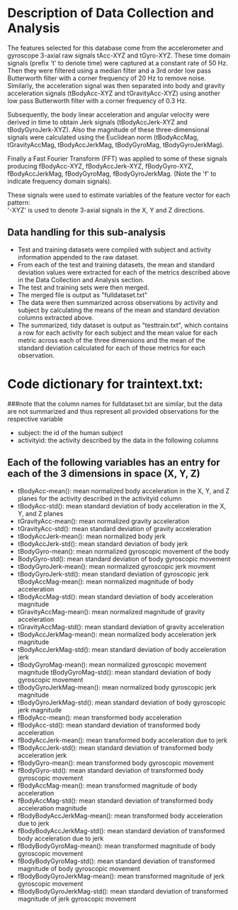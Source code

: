 # Description of Data Collection and Analysis
The features selected for this database come from the accelerometer and gyroscope 3-axial raw signals tAcc-XYZ and tGyro-XYZ. These time domain signals (prefix 't' to denote time) were captured at a constant rate of 50 Hz. Then they were filtered using a median filter and a 3rd order low pass Butterworth filter with a corner frequency of 20 Hz to remove noise. Similarly, the acceleration signal was then separated into body and gravity acceleration signals (tBodyAcc-XYZ and tGravityAcc-XYZ) using another low pass Butterworth filter with a corner frequency of 0.3 Hz. 

Subsequently, the body linear acceleration and angular velocity were derived in time to obtain Jerk signals (tBodyAccJerk-XYZ and tBodyGyroJerk-XYZ). Also the magnitude of these three-dimensional signals were calculated using the Euclidean norm (tBodyAccMag, tGravityAccMag, tBodyAccJerkMag, tBodyGyroMag, tBodyGyroJerkMag). 

Finally a Fast Fourier Transform (FFT) was applied to some of these signals producing fBodyAcc-XYZ, fBodyAccJerk-XYZ, fBodyGyro-XYZ, fBodyAccJerkMag, fBodyGyroMag, fBodyGyroJerkMag. (Note the 'f' to indicate frequency domain signals). 

These signals were used to estimate variables of the feature vector for each pattern:  
'-XYZ' is used to denote 3-axial signals in the X, Y and Z directions.

## Data handling for this sub-analysis
* Test and training datasets were compiled with subject and activity information appended to the raw dataset.
* From each of the test and training datasets, the mean and standard deviation values were extracted for each of the metrics described above in the Data Collection and Analysis section.
* The test and training sets were then merged. 
* The merged file is output as "fulldataset.txt"
* The data were then summarized across observations by activity and subject by calculating the means of the mean and standard deviation columns extracted above. 
* The summarized, tidy dataset is output as "testtrain.txt", which contains a row for each activity for each subject and the mean value for each metric across each of the three dimensions and the mean of the standard deviation calculated for each of those metrics for each observation.

# **Code dictionary for traintext.txt:** 
###note that the column names for fulldataset.txt are similar, but the data are not summarized and thus represent all provided observations for the respective variable
* subject: the id of the human subject
* activityid: the activity described by the data in the following columns

## Each of the following variables has an entry for each of the 3 dimensions in space (X, Y, Z)
* tBodyAcc-mean(): mean normalized body acceleration in the X, Y, and Z planes for the activity described in the activityid column
* tBodyAcc-std(): mean standard deviation of body acceleration in the X, Y, and Z planes
* tGravityAcc-mean(): mean normalized gravity acceleration
* tGravityAcc-std(): mean standard deviation of gravity acceleration 
* tBodyAccJerk-mean(): mean normalized body jerk
* tBodyAccJerk-std(): mean standard deviation of body jerk 
* tBodyGyro-mean(): mean normalized gyroscopic movement of the body 
* BodyGyro-std(): mean standard deviation of body gyroscopic movement 
* tBodyGyroJerk-mean(): mean normalized gyroscopic jerk movment
* tBodyGyroJerk-std(): mean standard deviation of gyroscopic jerk tBodyAccMag-mean(): mean normalized magnitude of body acceleration 
* tBodyAccMag-std(): mean standard deviation of body acceleration magnitude
* tGravityAccMag-mean(): mean normalized magnitude of gravity acceleration
* tGravityAccMag-std(): mean standard deviation of gravity acceleration
* tBodyAccJerkMag-mean(): mean normalized body acceleration jerk magnitude
* tBodyAccJerkMag-std(): mean standard deviation of body acceleration jerk
* tBodyGyroMag-mean(): mean normalized gyroscopic movement magnitude tBodyGyroMag-std(): mean standard deviation of body gyroscopic movement
* tBodyGyroJerkMag-mean(): mean normalized body gyroscopic jerk magnitude 
* tBodyGyroJerkMag-std(): mean standard deviation of body gyroscopic jerk magnitude
* fBodyAcc-mean(): mean transformed body acceleration
* fBodyAcc-std():  mean standard deviation of transformed body acceleration
* fBodyAccJerk-mean(): mean transformed body acceleration due to jerk
* fBodyAccJerk-std(): mean standard deviation of transformed body acceleration jerk
* fBodyGyro-mean(): mean transformed body gyroscopic movement
* fBodyGyro-std(): mean standard deviation of transformed body gyroscopic movement
* fBodyAccMag-mean(): mean transformed magnitude of body acceleration
* fBodyAccMag-std(): mean standard deviation of transformed body acceleration magnitude
* fBodyBodyAccJerkMag-mean(): mean transformed body acceleration due to jerk
* fBodyBodyAccJerkMag-std(): mean standard deviation of transformed body acceleration due to jerk
* fBodyBodyGyroMag-mean(): mean transformed magnitude of body gyroscopic movement
* fBodyBodyGyroMag-std(): mean standard deviation of transformed magnitude of body gyroscopic movement
* fBodyBodyGyroJerkMag-mean(): mean transformed magnitude of jerk gyroscopic movement
* fBodyBodyGyroJerkMag-std(): mean standard deviation of  transformed magnitude of jerk gyroscopic movement
